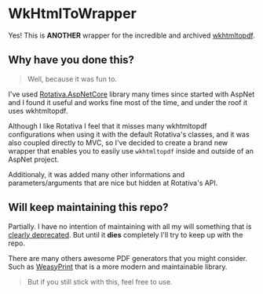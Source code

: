 # WkHtmlToWrapper

Yes! This is **ANOTHER** wrapper for the incredible and archived [wkhtmltopdf](https://github.com/wkhtmltopdf/wkhtmltopdf).

## Why have you done this?

> Well, because it was fun to.

I've used [Rotativa.AspNetCore](https://github.com/webgio/Rotativa.AspNetCore) library many times since started with AspNet and
I found it useful and works fine most of the time, and under the roof it uses wkhtmltopdf.

Although I like Rotativa I feel that it misses many wkhtmltopdf configurations when using it with the default Rotativa's classes, 
and it was also coupled directly to MVC, so I've decided to create a brand new wrapper that enables you to easily 
use `wkhtmltopdf` inside and outside of an AspNet project.

Additionaly, it was added many other informations and parameters/arguments that are nice but hidden at Rotativa's API.

## Will keep maintaining this repo?

Partially. I have no intention of maintaining with all my will something that is [clearly deprecated](https://wkhtmltopdf.org/status.html). 
But until it **dies** completely I'll try to keep up with the repo.

There are many others awesome PDF generators that you might consider. 
Such as [WeasyPrint](https://github.com/Kozea/WeasyPrint/) that is a more modern and maintainable library.

> But if you still stick with this, feel free to use.